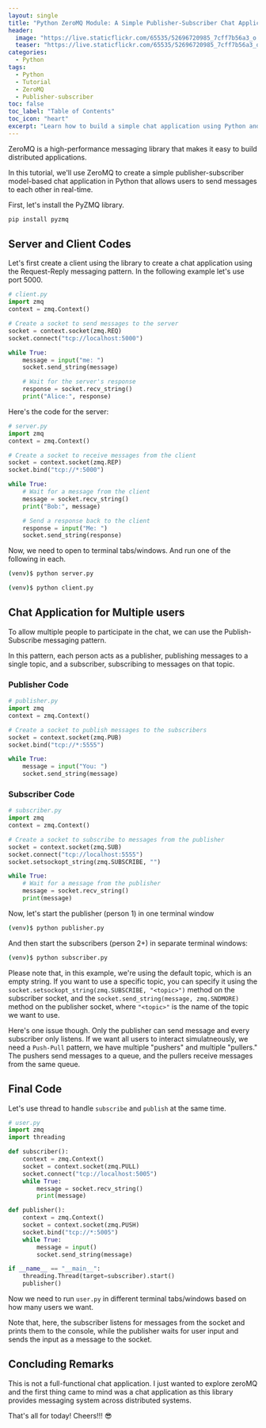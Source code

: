 ```yaml
---
layout: single
title: "Python ZeroMQ Module: A Simple Publisher-Subscriber Chat Application"
header:
  image: "https://live.staticflickr.com/65535/52696720985_7cff7b56a3_o.png"
  teaser: "https://live.staticflickr.com/65535/52696720985_7cff7b56a3_o.png"
categories:
  - Python
tags:
  - Python
  - Tutorial
  - ZeroMQ
  - Publisher-subscriber
toc: false
toc_label: "Table of Contents"
toc_icon: "heart"
excerpt: "Learn how to build a simple chat application using Python and the ZeroMQ module! Our step-by-step guide will teach you about publisher-subscriber messaging and how to use ZeroMQ to create a real-time chat experience between multiple people."
---
```



ZeroMQ is a high-performance messaging library that makes it easy to build distributed applications. 

In this tutorial, we'll use ZeroMQ to create a simple publisher-subscriber model-based chat application in Python that allows users to send messages to each other in real-time.

First, let's install the PyZMQ library.

```py
pip install pyzmq
```

## Server and Client Codes
Let's first create a client using the library to create a chat application using the Request-Reply messaging pattern. In the following example let's use port $5000$.

```py
# client.py
import zmq
context = zmq.Context()

# Create a socket to send messages to the server
socket = context.socket(zmq.REQ)
socket.connect("tcp://localhost:5000")

while True:
    message = input("me: ")
    socket.send_string(message)

    # Wait for the server's response
    response = socket.recv_string()
    print("Alice:", response)
```

Here's the code for the server:

```py
# server.py
import zmq
context = zmq.Context()

# Create a socket to receive messages from the client
socket = context.socket(zmq.REP)
socket.bind("tcp://*:5000")

while True:
    # Wait for a message from the client
    message = socket.recv_string()
    print("Bob:", message)

    # Send a response back to the client
    response = input("Me: ")
    socket.send_string(response)
```

Now, we need to open to terminal tabs/windows. And run one of the following in each.

```bash
(venv)$ python server.py
```

```bash
(venv)$ python client.py
```

## Chat Application for Multiple users
To allow multiple people to participate in the chat, we can use the Publish-Subscribe messaging pattern. 

In this pattern, each person acts as a publisher, publishing messages to a single topic, and a subscriber, subscribing to messages on that topic.

### Publisher Code

```py
# publisher.py
import zmq
context = zmq.Context()

# Create a socket to publish messages to the subscribers
socket = context.socket(zmq.PUB)
socket.bind("tcp://*:5555")

while True:
    message = input("You: ")
    socket.send_string(message)
```

### Subscriber Code

```py
# subscriber.py
import zmq
context = zmq.Context()

# Create a socket to subscribe to messages from the publisher
socket = context.socket(zmq.SUB)
socket.connect("tcp://localhost:5555")
socket.setsockopt_string(zmq.SUBSCRIBE, "")

while True:
    # Wait for a message from the publisher
    message = socket.recv_string()
    print(message)
```

Now, let's start the publisher (person 1) in one terminal window

```bash
(venv)$ python publisher.py
```

And then start the subscribers (person 2+) in separate terminal windows:
```bash
(venv)$ python subscriber.py
```

Please note that, in this example, we're using the default topic, which is an empty string. If you want to use a specific topic, you can specify it using the `socket.setsockopt_string(zmq.SUBSCRIBE, "<topic>")` method on the subscriber socket, and the `socket.send_string(message, zmq.SNDMORE)` method on the publisher socket, where `"<topic>"` is the name of the topic we want to use.


Here's one issue though. Only the publisher can send message and every subscriber only listens. If we want all users to interact simulatneously, we need a `Push-Pull` pattern, we have multiple "pushers" and multiple "pullers." The pushers send messages to a queue, and the pullers receive messages from the same queue.


## Final Code
Let's use thread to handle `subscribe` and `publish` at the same time.

```py
# user.py
import zmq
import threading

def subscriber():
    context = zmq.Context()
    socket = context.socket(zmq.PULL)
    socket.connect("tcp://localhost:5005")
    while True:
        message = socket.recv_string()
        print(message)

def publisher():
    context = zmq.Context()
    socket = context.socket(zmq.PUSH)
    socket.bind("tcp://*:5005")
    while True:
        message = input()
        socket.send_string(message)

if __name__ == "__main__":
    threading.Thread(target=subscriber).start()
    publisher()
```
Now we need to run `user.py` in different terminal tabs/windows based on how many users we want.

Note that, here, the subscriber listens for messages from the socket and prints them to the console, while the publisher waits for user input and sends the input as a message to the socket.


## Concluding Remarks
This is not a full-functional chat application. I just wanted to explore zeroMQ and the first thing came to mind was a chat application as this library provides messaging system across distributed systems.

That's all for today! Cheers!!! 😎
<!--stackedit_data:
eyJoaXN0b3J5IjpbMTY1ODIwODY5Nyw5MzcwNzYyM119
-->